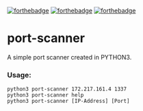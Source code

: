 [![forthebadge](https://forthebadge.com/images/badges/made-with-python.svg)](https://forthebadge.com)
[![forthebadge](https://forthebadge.com/images/badges/open-source.svg)](https://forthebadge.com)
[![forthebadge](https://forthebadge.com/images/badges/works-on-my-machine.svg)](https://forthebadge.com)

# port-scanner
A simple port scanner created in PYTHON3.
<br>
<h3>Usage: </h3>
<code>python3 port-scanner 172.217.161.4 1337</code><br>
<code>python3 port-scanner help</code><br>
<code>python3 port-scanner [IP-Address] [Port]
</code>
